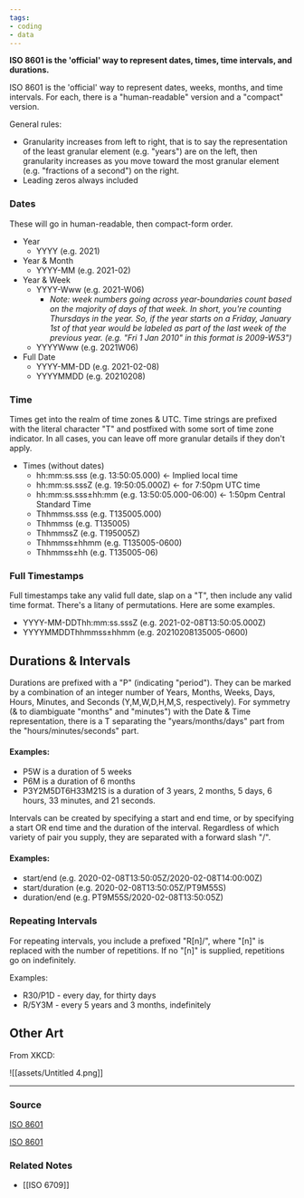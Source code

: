 ```yaml
---
tags:
- coding
- data
---
```

**ISO 8601 is the 'official' way to represent dates, times, time intervals, and durations.**

ISO 8601 is the 'official' way to represent dates, weeks, months, and time intervals. For each, there is a "human-readable" version and a "compact" version.

General rules:

- Granularity increases from left to right, that is to say the representation of the least granular element (e.g. "years") are on the left, then granularity increases as you move toward the most granular element (e.g. "fractions of a second") on the right.
- Leading zeros always included

### Dates

These will go in human-readable, then compact-form order.

- Year
    - YYYY (e.g. 2021)
- Year & Month
    - YYYY-MM (e.g. 2021-02)
- Year & Week
    - YYYY-Www (e.g. 2021-W06)
        - *Note: week numbers going across year-boundaries count based on the majority of days of that week. In short, you're counting Thursdays in the year. So, if the year starts on a Friday, January 1st of that year would be labeled as part of the last week of the previous year. (e.g. "Fri 1 Jan 2010" in this format is 2009-W53")*
    - YYYYWww (e.g. 2021W06)
- Full Date
    - YYYY-MM-DD (e.g. 2021-02-08)
    - YYYYMMDD (e.g. 20210208)

### Time

Times get into the realm of time zones & UTC. Time strings are prefixed with the literal character "T" and postfixed with some sort of time zone indicator. In all cases, you can leave off more granular details if they don't apply. 

- Times (without dates)
    - hh:mm:ss.sss (e.g. 13:50:05.000) ← Implied local time
    - hh:mm:ss.sssZ (e.g. 19:50:05.000Z) ← for 7:50pm UTC time
    - hh:mm:ss.sss±hh:mm (e.g. 13:50:05.000-06:00) ← 1:50pm Central Standard Time
    - Thhmmss.sss (e.g. T135005.000)
    - Thhmmss (e.g. T135005)
    - ThhmmssZ (e.g. T195005Z)
    - Thhmmss±hhmm (e.g. T135005-0600)
    - Thhmmss±hh (e.g. T135005-06)

### Full Timestamps

Full timestamps take any valid full date, slap on a "T", then include any valid time format. There's a litany of permutations. Here are some examples.

- YYYY-MM-DDThh:mm:ss.sssZ (e.g. 2021-02-08T13:50:05.000Z)
- YYYYMMDDThhmmss±hhmm (e.g. 20210208135005-0600)

## Durations & Intervals

Durations are prefixed with a "P" (indicating "period"). They can be marked by a combination of an integer number of Years, Months, Weeks, Days, Hours, Minutes, and Seconds (Y,M,W,D,H,M,S, respectively). For symmetry (& to diambiguate "months" and "minutes") with the Date & Time representation, there is a T separating the "years/months/days" part from the "hours/minutes/seconds" part.

#### Examples:
- P5W is a duration of 5 weeks
- P6M is a duration of 6 months
- P3Y2M5DT6H33M21S is a duration of 3 years, 2 months, 5 days, 6 hours, 33 minutes, and 21 seconds.

Intervals can be created by specifying a start and end time, or by specifying a start OR end time and the duration of the interval. Regardless of which variety of pair you supply, they are separated with a forward slash "/".

#### Examples:
- start/end (e.g. 2020-02-08T13:50:05Z/2020-02-08T14:00:00Z)
- start/duration (e.g. 2020-02-08T13:50:05Z/PT9M55S)
- duration/end (e.g. PT9M55S/2020-02-08T13:50:05Z)

### Repeating Intervals

For repeating intervals, you include a prefixed "R[n]/", where "[n]" is replaced with the number of repetitions. If no "[n]" is supplied, repetitions go on indefinitely. 

Examples:
- R30/P1D - every day, for thirty days
- R/5Y3M - every 5 years and 3 months, indefinitely

## Other Art

From XKCD:

![[assets/Untitled 4.png]]

---
### Source

[ISO 8601](https://en.wikipedia.org/wiki/ISO_8601)

[ISO 8601](https://xkcd.com/1179/)

### Related Notes
- [[ISO 6709]]